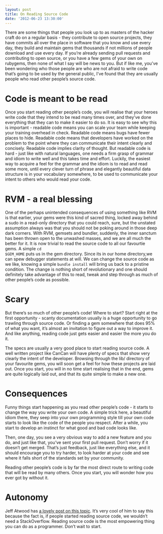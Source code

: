 ```yaml
---
layout: post
title: On Reading Source Code
date: '2012-06-23 13:30:00'
---
```


There are some things that people you look up to as masters of the hacker craft do on a regular basis - they contribute to open source projects, they have commits all over the place in software that you know and use every day, they build and maintain gems that thousands if not millions of people download and use every day. If you&rsquo;re already sending pull requests and contributing to open source, or you have a few gems of your own on rubygems, then none of what I say will be news to you. But if like me, you&rsquo;ve been wondering who those people are who are not afraid to write code that&rsquo;s going to be used by the general public, I&rsquo;ve found that they are usually people who read other people&rsquo;s source code.

<h1>Code is meant to be read</h1>

Once you start reading other people&rsquo;s code, you will realise that your heroes write code that they intend to be read many times over, and they&rsquo;ve done everything that they can to make it easier to do so. It is easy to see why this is important - readable code means you can scale your team while keeping your training overhead in check. Readable code means bugs have fewer places to hide. Readable code means that developers have worked on the problem to the point where they can communicate their intent clearly and concisely. Readable code implies clarity of thought. But readable code is hard - just like with natural languages, one needs a firm grasp of grammar and idiom to write well and this takes time and effort. Luckily, the easiest way to acquire a feel for the grammar and the idiom is to read and read some more, until every clever turn of phrase and elegantly beautiful data structure is in your vocabulary somewhere, to be used to communicate your intent to others who would read your code.

<h1>RVM - a real blessing</h1>

One of the perhaps unintended consequences of using something like RVM is that earlier, your gems were this kind of sacred thing, locked away behind a sudo in a read-only directory that you could reach, sure, but the unstated assumption always was that you should not be poking around in those deep dark corners. With RVM, gemsets and bundler, suddenly, the inner sanctum has been thrown open to the unwashed masses, and we are all much the better for it. It is now trivial to read the source code to all our favourtie gems. A simple <code>cd $GEM_HOME</code> puts us in the gem directory. Since its in our home directory,we can spew debugger statements at will. We can change the source code as we like, knowing a simple <code>bundle install</code> will bring us back to a pristine condition. The change is nothing short of revolutionary and one should definitely take advantage of this to read, tweak and step through as much of other people&rsquo;s code as possible.

<h1>Scary</h1>

But there&rsquo;s so much of other people&rsquo;s code! Where to start? Start right at the first opportunity - scanty documentation usually is a huge opportunity to go trawling through source code. Or finding a gem somewhere that does 95% of what you want, it&rsquo;s almost an invitation to figure out a way to improve it. And like anything, reading code just gets easier and easier the more you do it.

The specs are usually a very good place to start reading source code. A well written project like CanCan will have plenty of specs that show very clearly the intent of the developer. Browsing through the lib/ directory of your favourite gems, you will soon get a feel for how these projects are laid out. Once you start, you will in no time start realising that in the end, gems are quite logically laid out, and that its quite simple to make a new one.

<h1>Consequences</h1>

Funny things start happening as you read other people&rsquo;s code - it starts to change the way you write your own code. A simple trick here, a beautiful idiom there, they seep into your own programming style till your own code starts to look like the code of the people you respect. After a while, you start to develop an instinct for what good and bad code looks like.

Then, one day, you see a very obvious way to add a new feature and you do, and just like that, you&rsquo;ve sent your first pull request. Don&rsquo;t worry if it doesn&rsquo;t get merged. That&rsquo;s just feedback, just like everything else, and it should encourage you to try harder, to look harder at your code and see where it falls short of the standards set by your community.

Reading other people&rsquo;s code is by far the most direct route to writing code that will be read by many others. Once you start, you will wonder how you ever got by without it.

<h1>Autonomy</h1>

Jeff Atwood has <a href="http://www.codinghorror.com/blog/2012/04/learn-to-read-the-source-luke.html" target="_blank">a lovely post on this topic</a>. It&rsquo;s very cool of him to say this because the fact is, if people started reading source code, we wouldn&rsquo;t need a StackOverflow. Reading source code is the most empowering thing you can do as a programmer. Don&rsquo;t wait to start.